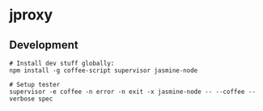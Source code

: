 jproxy
======

Development
-----------

    # Install dev stuff globally:
    npm install -g coffee-script supervisor jasmine-node

    # Setup tester
    supervisor -e coffee -n error -n exit -x jasmine-node -- --coffee --verbose spec
